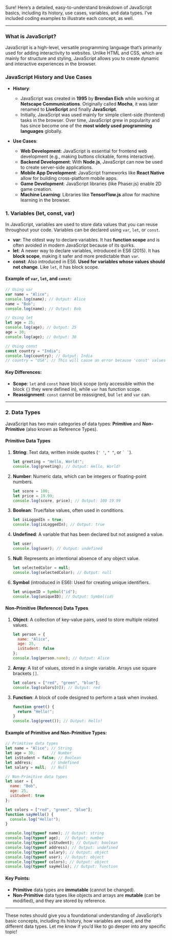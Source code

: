 Sure! Here’s a detailed, easy-to-understand breakdown of JavaScript basics, including its history, use cases, variables, and data types. I’ve included coding examples to illustrate each concept, as well.

---

### **What is JavaScript?**

JavaScript is a high-level, versatile programming language that’s primarily used for adding interactivity to websites. Unlike HTML and CSS, which are mainly for structure and styling, JavaScript allows you to create dynamic and interactive experiences in the browser.

### **JavaScript History and Use Cases**

- **History**:
  - JavaScript was created in **1995** by **Brendan Eich** while working at **Netscape Communications**. Originally called **Mocha**, it was later renamed to **LiveScript** and finally **JavaScript**.
  - Initially, JavaScript was used mainly for simple client-side (frontend) tasks in the browser. Over time, JavaScript grew in popularity and has since become one of the **most widely used programming languages** globally.

- **Use Cases**:
  - **Web Development**: JavaScript is essential for frontend web development (e.g., making buttons clickable, forms interactive).
  - **Backend Development**: With **Node.js**, JavaScript can now be used to create server-side applications.
  - **Mobile App Development**: JavaScript frameworks like **React Native** allow for building cross-platform mobile apps.
  - **Game Development**: JavaScript libraries (like Phaser.js) enable 2D game creation.
  - **Machine Learning**: Libraries like **TensorFlow.js** allow for machine learning in the browser.

### **1. Variables (let, const, var)**

In JavaScript, variables are used to store data values that you can reuse throughout your code. Variables can be declared using `var`, `let`, or `const`.

- **var**: The oldest way to declare variables. It has **function scope** and is often avoided in modern JavaScript because of its quirks.
- **let**: A newer way to declare variables, introduced in ES6 (2015). It has **block scope**, making it safer and more predictable than `var`.
- **const**: Also introduced in ES6. **Used for variables whose values should not change**. Like `let`, it has block scope.

#### Example of `var`, `let`, and `const`:

```javascript
// Using var
var name = "Alice";
console.log(name); // Output: Alice
name = "Bob";
console.log(name); // Output: Bob

// Using let
let age = 25;
console.log(age); // Output: 25
age = 30;
console.log(age); // Output: 30

// Using const
const country = "India";
console.log(country); // Output: India
// country = "USA"; // This will cause an error because 'const' values cannot be changed
```

#### Key Differences:

- **Scope**: `let` and `const` have block scope (only accessible within the block `{}` they were defined in), while `var` has function scope.
- **Reassignment**: `const` cannot be reassigned, but `let` and `var` can.
  
---

### **2. Data Types**

JavaScript has two main categories of data types: **Primitive** and **Non-Primitive** (also known as Reference Types).

#### **Primitive Data Types**

1. **String**: Text data, written inside quotes (`' '`, `" "`, or `` ` ` ``).
   ```javascript
   let greeting = "Hello, World!";
   console.log(greeting); // Output: Hello, World!
   ```
   
2. **Number**: Numeric data, which can be integers or floating-point numbers.
   ```javascript
   let score = 100;
   let price = 19.99;
   console.log(score, price); // Output: 100 19.99
   ```

3. **Boolean**: True/false values, often used in conditions.
   ```javascript
   let isLoggedIn = true;
   console.log(isLoggedIn); // Output: true
   ```

4. **Undefined**: A variable that has been declared but not assigned a value.
   ```javascript
   let user;
   console.log(user); // Output: undefined
   ```

5. **Null**: Represents an intentional absence of any object value.
   ```javascript
   let selectedColor = null;
   console.log(selectedColor); // Output: null
   ```

6. **Symbol** (introduced in ES6): Used for creating unique identifiers.
   ```javascript
   let uniqueID = Symbol("id");
   console.log(uniqueID); // Output: Symbol(id)
   ```

#### **Non-Primitive (Reference) Data Types**

1. **Object**: A collection of key-value pairs, used to store multiple related values.
   ```javascript
   let person = {
     name: "Alice",
     age: 25,
     isStudent: false
   };
   console.log(person.name); // Output: Alice
   ```

2. **Array**: A list of values, stored in a single variable. Arrays use square brackets `[]`.
   ```javascript
   let colors = ["red", "green", "blue"];
   console.log(colors[0]); // Output: red
   ```

3. **Function**: A block of code designed to perform a task when invoked.
   ```javascript
   function greet() {
     return "Hello!";
   }
   console.log(greet()); // Output: Hello!
   ```

#### Example of Primitive and Non-Primitive Types:

```javascript
// Primitive data types
let name = "Alice"; // String
let age = 30;       // Number
let isStudent = false; // Boolean
let address;        // Undefined
let salary = null;  // Null

// Non-Primitive data types
let user = {
  name: "Bob",
  age: 25,
  isStudent: true
};

let colors = ["red", "green", "blue"];
function sayHello() {
  console.log("Hello!");
}

console.log(typeof name); // Output: string
console.log(typeof age);  // Output: number
console.log(typeof isStudent); // Output: boolean
console.log(typeof address); // Output: undefined
console.log(typeof salary); // Output: object
console.log(typeof user); // Output: object
console.log(typeof colors); // Output: object
console.log(typeof sayHello); // Output: function
```

#### Key Points:
- **Primitive** data types are **immutable** (cannot be changed).
- **Non-Primitive** data types like objects and arrays are **mutable** (can be modified), and they are stored by reference.

---

These notes should give you a foundational understanding of JavaScript’s basic concepts, including its history, how variables are used, and the different data types. Let me know if you’d like to go deeper into any specific topic!